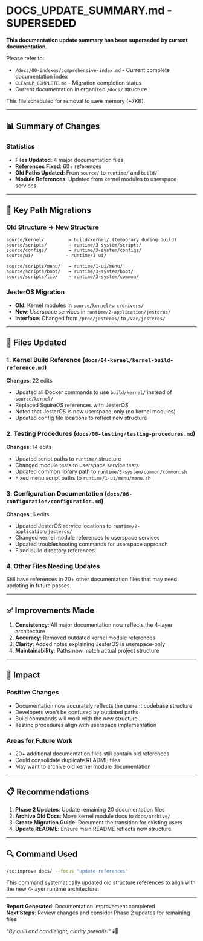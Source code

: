 # DOCS_UPDATE_SUMMARY.md - SUPERSEDED

**This documentation update summary has been superseded by current documentation.**

Please refer to:
- `/docs/00-indexes/comprehensive-index.md` - Current complete documentation index
- `CLEANUP_COMPLETE.md` - Migration completion status
- Current documentation in organized `/docs/` structure

This file scheduled for removal to save memory (~7KB).

---

## 📊 Summary of Changes

### Statistics
- **Files Updated**: 4 major documentation files
- **References Fixed**: 60+ references
- **Old Paths Updated**: From `source/` to `runtime/` and `build/`
- **Module References**: Updated from kernel modules to userspace services

---

## 🔄 Key Path Migrations

### Old Structure → New Structure

```
source/kernel/         → build/kernel/ (temporary during build)
source/scripts/        → runtime/3-system/scripts/
source/configs/        → runtime/3-system/configs/
source/ui/            → runtime/1-ui/

source/scripts/menu/   → runtime/1-ui/menu/
source/scripts/boot/   → runtime/3-system/boot/
source/scripts/lib/    → runtime/3-system/common/
```

### JesterOS Migration
- **Old**: Kernel modules in `source/kernel/src/drivers/`
- **New**: Userspace services in `runtime/2-application/jesteros/`
- **Interface**: Changed from `/proc/jesteros/` to `/var/jesteros/`

---

## 📝 Files Updated

### 1. Kernel Build Reference (`docs/04-kernel/kernel-build-reference.md`)
**Changes**: 22 edits
- Updated all Docker commands to use `build/kernel/` instead of `source/kernel/`
- Replaced SquireOS references with JesterOS
- Noted that JesterOS is now userspace-only (no kernel modules)
- Updated config file locations to reflect new structure

### 2. Testing Procedures (`docs/08-testing/testing-procedures.md`)
**Changes**: 14 edits
- Updated script paths to `runtime/` structure
- Changed module tests to userspace service tests
- Updated common library path to `runtime/3-system/common/common.sh`
- Fixed menu script paths to `runtime/1-ui/menu/menu.sh`

### 3. Configuration Documentation (`docs/06-configuration/configuration.md`)
**Changes**: 6 edits
- Updated JesterOS service locations to `runtime/2-application/jesteros/`
- Changed kernel module references to userspace services
- Updated troubleshooting commands for userspace approach
- Fixed build directory references

### 4. Other Files Needing Updates
Still have references in 20+ other documentation files that may need updating in future passes.

---

## ✅ Improvements Made

1. **Consistency**: All major documentation now reflects the 4-layer architecture
2. **Accuracy**: Removed outdated kernel module references
3. **Clarity**: Added notes explaining JesterOS is userspace-only
4. **Maintainability**: Paths now match actual project structure

---

## 🎯 Impact

### Positive Changes
- Documentation now accurately reflects the current codebase structure
- Developers won't be confused by outdated paths
- Build commands will work with the new structure
- Testing procedures align with userspace implementation

### Areas for Future Work
- 20+ additional documentation files still contain old references
- Could consolidate duplicate README files
- May want to archive old kernel module documentation

---

## 📋 Recommendations

1. **Phase 2 Updates**: Update remaining 20 documentation files
2. **Archive Old Docs**: Move kernel module docs to `docs/archive/`
3. **Create Migration Guide**: Document the transition for existing users
4. **Update README**: Ensure main README reflects new structure

---

## 🔍 Command Used

```bash
/sc:improve docs/ --focus "update-references"
```

This command systematically updated old structure references to align with the new 4-layer runtime architecture.

---

**Report Generated**: Documentation improvement completed  
**Next Steps**: Review changes and consider Phase 2 updates for remaining files

*"By quill and candlelight, clarity prevails!"* 🕯️📜
